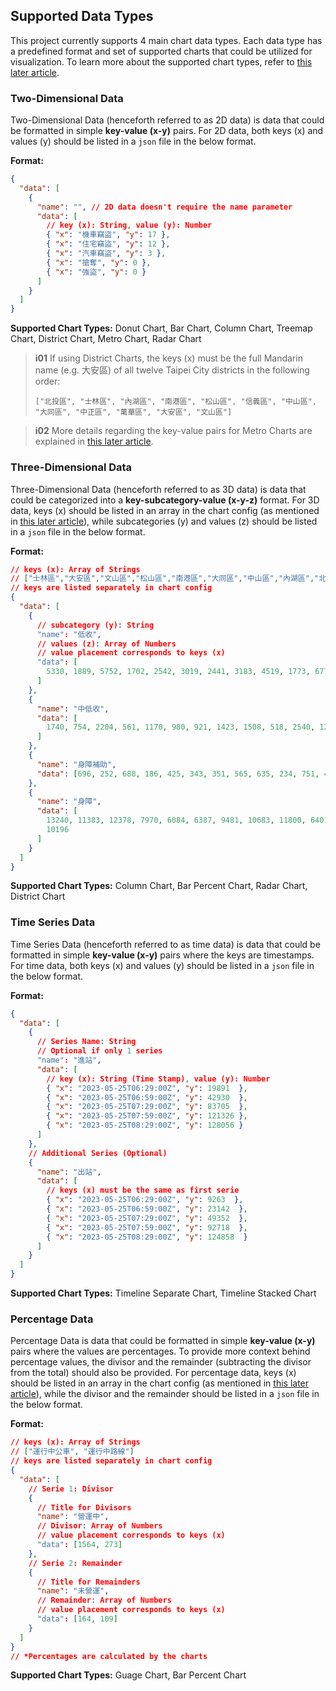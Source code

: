 ## Supported Data Types
This project currently supports 4 main chart data types. Each data type has a predefined format and set of supported charts that could be utilized for visualization. To learn more about the supported chart types, refer to [this later article](/front-end/supported-chart-types).

### Two-Dimensional Data
Two-Dimensional Data (henceforth referred to as 2D data) is data that could be formatted in simple **key-value (x-y)** pairs. For 2D data, both keys (x) and values (y) should be listed in a `json` file in the below format.

**Format:**
```json
{
  "data": [
    {
      "name": "", // 2D data doesn't require the name parameter
      "data": [
        // key (x): String, value (y): Number
        { "x": "機車竊盜", "y": 17 }, 
        { "x": "住宅竊盜", "y": 12 },
        { "x": "汽車竊盜", "y": 3 },
        { "x": "搶奪", "y": 0 },
        { "x": "強盜", "y": 0 }
      ]
    }
  ]
}
```
**Supported Chart Types:** Donut Chart, Bar Chart, Column Chart, Treemap Chart, District Chart, Metro Chart, Radar Chart

>**i01**
>If using District Charts, the keys (x) must be the full Mandarin name (e.g. 大安區) of all twelve Taipei City districts in the following order:
>
>`["北投區", "士林區", "內湖區", "南港區", "松山區", "信義區", "中山區", "大同區", "中正區", "萬華區", "大安區", "文山區"]`

>**i02**
>More details regarding the key-value pairs for Metro Charts are explained in [this later article](/front-end/supported-chart-types#metro-chart).

### Three-Dimensional Data
Three-Dimensional Data (henceforth referred to as 3D data) is data that could be categorized into a **key-subcategory-value (x-y-z)** format. For 3D data, keys (x) should be listed in an array in the chart config (as mentioned in [this later article](/front-end/supported-chart-types#chart-config)), while subcategories (y) and values (z) should be listed in a `json` file in the below format.

**Format:**
```json
// keys (x): Array of Strings
// ["士林區","大安區","文山區","松山區","南港區","大同區","中山區","內湖區","北投區","中正區","萬華區","信義區"]
// keys are listed separately in chart config
{
  "data": [
    {
      // subcategory (y): String
      "name": "低收", 
      // values (z): Array of Numbers
      // value placement corresponds to keys (x)
      "data": [
        5330, 1889, 5752, 1702, 2542, 3019, 2441, 3183, 4519, 1773, 6770, 3065
      ] 
    },
    {
      "name": "中低收",
      "data": [
        1740, 754, 2204, 561, 1170, 980, 921, 1423, 1508, 518, 2540, 1215
      ]
    },
    {
      "name": "身障補助",
      "data": [696, 252, 688, 186, 425, 343, 351, 565, 635, 234, 751, 442]
    },
    {
      "name": "身障",
      "data": [
        13240, 11383, 12378, 7970, 6084, 6387, 9481, 10683, 11800, 6401, 11299,
        10196
      ]
    }
  ]
}
```

**Supported Chart Types:** Column Chart, Bar Percent Chart, Radar Chart, District Chart

### Time Series Data
Time Series Data (henceforth referred to as time data) is data that could be formatted in simple **key-value (x-y)** pairs where the keys are timestamps. For time data, both keys (x) and values (y) should be listed in a `json` file in the below format.

**Format:**
```json
{
  "data": [
    {
      // Series Name: String
      // Optional if only 1 series
      "name": "進站",
      "data": [
        // key (x): String (Time Stamp), value (y): Number
        { "x": "2023-05-25T06:29:00Z", "y": 19891  },
        { "x": "2023-05-25T06:59:00Z", "y": 42930  },
        { "x": "2023-05-25T07:29:00Z", "y": 83705  },
        { "x": "2023-05-25T07:59:00Z", "y": 121326 },
        { "x": "2023-05-25T08:29:00Z", "y": 128056 }
      ]
    },
    // Additional Series (Optional)
    { 
      "name": "出站",
      "data": [
        // keys (x) must be the same as first serie
        { "x": "2023-05-25T06:29:00Z", "y": 9263  }, 
        { "x": "2023-05-25T06:59:00Z", "y": 23142  },
        { "x": "2023-05-25T07:29:00Z", "y": 49352  },
        { "x": "2023-05-25T07:59:00Z", "y": 92718  },
        { "x": "2023-05-25T08:29:00Z", "y": 124858  }
      ]
    }
  ]
}
```
**Supported Chart Types:** Timeline Separate Chart, Timeline Stacked Chart

### Percentage Data
Percentage Data is data that could be formatted in simple **key-value (x-y)** pairs where the values are percentages. To provide more context behind percentage values, the divisor and the remainder (subtracting the divisor from the total) should also be provided. For percentage data, keys (x) should be listed in an array in the chart config (as mentioned in [this later article](/front-end/supported-chart-types#chart-config)), while the divisor and the remainder should be listed in a `json` file in the below format.

**Format:**
```json
// keys (x): Array of Strings
// ["運行中公車", "運行中路線"]
// keys are listed separately in chart config
{
  "data": [
    // Serie 1: Divisor
    {
      // Title for Divisors
      "name": "營運中",
      // Divisor: Array of Numbers
      // value placement corresponds to keys (x)
      "data": [1564, 273]
    },
    // Serie 2: Remainder
    {
      // Title for Remainders
      "name": "未營運",
      // Remainder: Array of Numbers
      // value placement corresponds to keys (x)
      "data": [164, 109]
    }
  ]
}
// *Percentages are calculated by the charts
```

**Supported Chart Types:** Guage Chart, Bar Percent Chart
